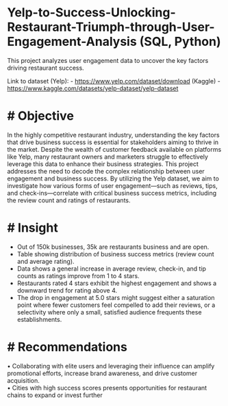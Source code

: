 # Yelp-to-Success-Unlocking-Restaurant-Triumph-through-User-Engagement-Analysis (SQL, Python)
This project analyzes user engagement data to uncover the key factors driving restaurant success.

Link to dataset (Yelp): - https://www.yelp.com/dataset/download
(Kaggle) - https://www.kaggle.com/datasets/yelp-dataset/yelp-dataset

<h1># Objective</h1>

In the highly competitive restaurant industry, understanding the key factors that drive business success is essential for stakeholders aiming to thrive in the market. Despite the wealth of customer feedback available on platforms like Yelp, many restaurant owners and marketers struggle to effectively leverage this data to enhance their business strategies. This project addresses the need to decode the complex relationship between user engagement and business success. By utilizing the Yelp dataset, we aim to investigate how various forms of user engagement—such as reviews, tips, and check-ins—correlate with critical business success metrics, including the review count and ratings of restaurants.

<h1># Insight</h1>

- Out of 150k businesses, 35k are restaurants business and are open.<br>
- Table showing distribution of business success metrics (review count and average rating).<br>
- Data shows a general increase in average review, check-in, and tip counts as ratings improve from 1 to 4 stars.<br>
- Restaurants rated 4 stars exhibit the highest engagement and shows a downward trend for rating above 4.<br>
- The drop in engagement at 5.0 stars might suggest either a saturation point where fewer customers feel compelled to add their reviews, or a selectivity where only a small, satisfied audience frequents these establishments.


<h1># Recommendations</h1>

• Collaborating with elite users and leveraging their influence can amplify promotional efforts, increase brand awareness, and drive customer acquisition.<br>
• Cities with high success scores presents opportunities for restaurant chains to expand or invest further<br>




